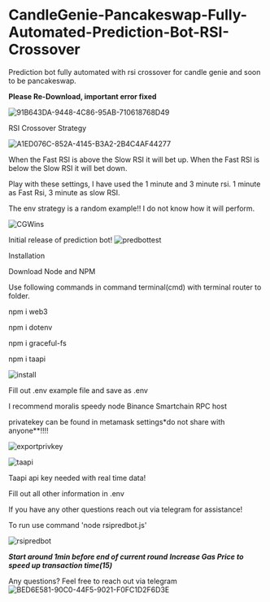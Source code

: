 # CandleGenie-Pancakeswap-Fully-Automated-Prediction-Bot-RSI-Crossover
Prediction bot fully automated with rsi crossover for candle genie and soon to be pancakeswap.


******Please Re-Download, important error fixed******






![91B643DA-9448-4C86-95AB-710618768D49](https://user-images.githubusercontent.com/99803952/154614521-5a523e28-cc41-40c9-89ad-c8afb65fba91.jpeg)

RSI Crossover Strategy

![A1ED076C-852A-4145-B3A2-2B4C4AF44277](https://user-images.githubusercontent.com/99803952/154614538-be49c4fb-069e-4282-93a3-80c9a26093b4.jpeg)

When the Fast RSI is above the Slow RSI it will bet up. When the Fast RSI is below the Slow RSI it will bet down.

Play with these settings, I have used the 1 minute and 3 minute rsi.
1 minute as Fast Rsi, 3 minute as slow RSI.

The env strategy is a random example!! I do not know how it will perform.

![CGWins](https://user-images.githubusercontent.com/99803952/154414793-aa82b0e0-6654-4dd1-9b51-c9943992498a.PNG)

Initial release of prediction bot! 
![predbottest](https://user-images.githubusercontent.com/99803952/154322810-cee7e6cb-8ddd-486d-b81d-17c3e9ffeca8.PNG)


Installation

Download Node and NPM

Use following commands in command terminal(cmd) with terminal router to folder.


npm i web3

npm i dotenv

npm i graceful-fs

npm i taapi

![install](https://user-images.githubusercontent.com/99803952/154682532-02088ccc-767c-4fee-97bd-028e01510102.PNG)


Fill out .env example file and save as .env

I recommend moralis speedy node Binance Smartchain RPC host

privatekey can be found in metamask settings*do not share with anyone**!!!!

![exportprivkey](https://user-images.githubusercontent.com/99803952/154682304-019f9248-a4c5-4458-a54e-824bf01e25ec.PNG)

![taapi](https://user-images.githubusercontent.com/99803952/154682418-77c236f9-afc6-45b2-922c-87e21294b076.PNG)


Taapi api key needed with real time data!

Fill out all other information in .env



If you have any other questions reach out via telegram for assistance!


To run use command 'node rsipredbot.js'

![rsipredbot](https://user-images.githubusercontent.com/99803952/154682486-15ad9c35-ca2c-41dd-8951-ed6befdf11d7.PNG)


*******Start around 1min before end of current round*******
*****Increase Gas Price to speed up transaction time(15)*****



Any questions? Feel free to reach out via telegram ![BED6E581-90C0-44F5-9021-F0FC1D2F6D3E](https://user-images.githubusercontent.com/99803952/154620308-4e84f43a-4f7b-4e68-8b32-d7c996483296.jpeg)
